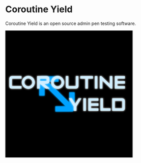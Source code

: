# Coroutine Yield
Coroutine Yield is an open source admin pen testing software.

![Coroutine Yield](https://raw.githubusercontent.com/notnilyet/corouitneyield/main/cy.png)
